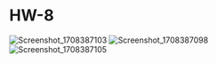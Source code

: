 # HW-8


 
![Screenshot_1708387103](https://github.com/Trajoon/HW-8/assets/153893124/d3211386-3988-46e5-9ad4-fdb9007a0541)
![Screenshot_1708387098](https://github.com/Trajoon/HW-8/assets/153893124/451b38b3-409e-44b9-ba4d-a6d739adf83c)
![Screenshot_1708387105](https://github.com/Trajoon/HW-8/assets/153893124/bd844866-f194-4530-8d71-f3c2a9dd1ad8)
